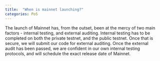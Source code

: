 ```yaml
---
title:  "When is mainnet launching?"
categories: PoS
---
```

The launch of Mainnet has, from the outset, been at the mercy of two main factors - internal testing, and external auditing. Internal testing has to be completed on both the private testnet, and the public testnet. Once that is secure, we will submit our code for external auditing. Once the external audit has been passed, we are confident in our own internal testing protocols, and will schedule the exact release date of Mainnet.